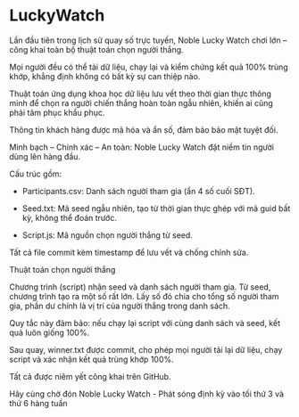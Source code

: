 # LuckyWatch
Lần đầu tiên trong lịch sử quay số trực tuyến, Noble Lucky Watch chơi lớn – công khai toàn bộ thuật toán chọn người thắng.

Mọi người đều có thể tải dữ liệu, chạy lại và kiểm chứng kết quả 100% trùng khớp, khẳng định không có bất kỳ sự can thiệp nào.

Thuật toán ứng dụng khoa học dữ liệu lưu vết theo thời gian thực thông minh để chọn ra người chiến thắng hoàn toàn ngẫu nhiên, khiến ai cũng phải tâm phục khẩu phục.

Thông tin khách hàng được mã hóa và ẩn số, đảm bảo bảo mật tuyệt đối.

Minh bạch – Chính xác – An toàn: Noble Lucky Watch đặt niềm tin người dùng lên hàng đầu.

Cấu trúc gồm:

- Participants.csv: Danh sách người tham gia (ẩn 4 số cuối SĐT).

- Seed.txt: Mã seed ngẫu nhiên, tạo từ thời gian thực ghép với mã guid bất kỳ, không thể đoán trước.

- Script.js: Mã nguồn chọn người thắng từ seed.

Tất cả file commit kèm timestamp để lưu vết và chống chỉnh sửa. 

Thuật toán chọn người thắng

Chương trình (script) nhận seed và danh sách người tham gia. Từ seed, chương trình tạo ra một số rất lớn. Lấy số đó chia cho tổng số người tham gia, phần dư chính là vị trí của người thắng trong danh sách.

Quy tắc này đảm bảo: nếu chạy lại script với cùng danh sách và seed, kết quả luôn giống 100%.

Sau quay, winner.txt được commit, cho phép mọi người tải lại dữ liệu, chạy script và xác nhận kết quả trùng khớp 100%. 

Tất cả được niêm yết công khai trên GitHub.

Hãy cùng chờ đón Noble Lucky Watch - Phát sóng định kỳ vào tối thứ 3 và thứ 6 hàng tuần

